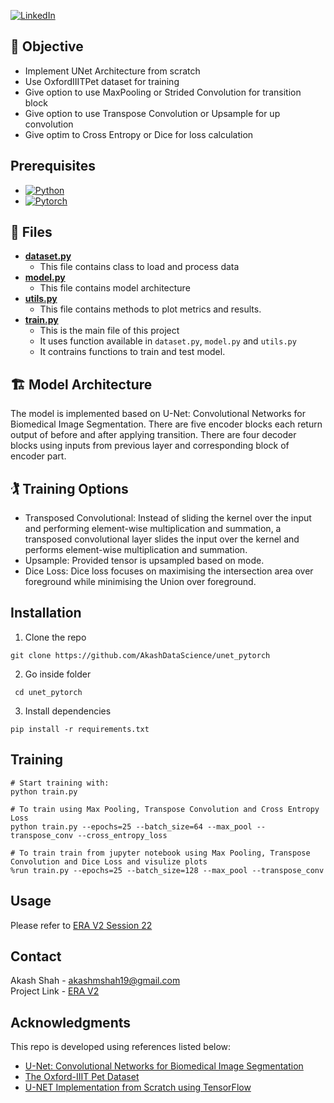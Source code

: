 [![LinkedIn][linkedin-shield]][linkedin-url]

## :jigsaw: Objective

- Implement UNet Architecture from scratch
- Use OxfordIIITPet dataset for training
- Give option to use MaxPooling or Strided Convolution for transition block
- Give option to use Transpose Convolution or Upsample for up convolution
- Give optim to Cross Entropy or Dice for loss calculation

## Prerequisites
* [![Python][Python.py]][python-url]
* [![Pytorch][PyTorch.tensor]][torch-url]

## :open_file_folder: Files
- [**dataset.py**](dataset.py)
    - This file contains class to load and process data
- [**model.py**](model.py)
    - This file contains model architecture
- [**utils.py**](utils.py)
    - This file contains methods to plot metrics and results.
- [**train.py**](train.py)
    - This is the main file of this project
    - It uses function available in `dataset.py`, `model.py` and `utils.py`
    - It contrains functions to train and test model.

## :building_construction: Model Architecture
The model is implemented based on U-Net: Convolutional Networks for Biomedical Image Segmentation.
There are five encoder blocks each return output of before and after applying transition. There are
four decoder blocks using inputs from previous layer and corresponding block of encoder part. 

## :golfing: Training Options

- Transposed Convolutional: Instead of sliding the kernel over the input and performing element-wise multiplication and summation, a transposed convolutional layer slides the input over the kernel and performs element-wise multiplication and summation.
- Upsample: Provided tensor is upsampled based on mode.
- Dice Loss: Dice loss focuses on maximising the intersection area over foreground while minimising the Union over foreground.


## Installation

1. Clone the repo
```
git clone https://github.com/AkashDataScience/unet_pytorch
```
2. Go inside folder
```
 cd unet_pytorch
```
3. Install dependencies
```
pip install -r requirements.txt
```

## Training

```
# Start training with:
python train.py

# To train using Max Pooling, Transpose Convolution and Cross Entropy Loss
python train.py --epochs=25 --batch_size=64 --max_pool --transpose_conv --cross_entropy_loss

# To train train from jupyter notebook using Max Pooling, Transpose Convolution and Dice Loss and visulize plots 
%run train.py --epochs=25 --batch_size=128 --max_pool --transpose_conv

```

## Usage 
Please refer to [ERA V2 Session 22](https://github.com/AkashDataScience/ERA-V2/tree/master/Week-22)

## Contact

Akash Shah - akashmshah19@gmail.com  
Project Link - [ERA V2](https://github.com/AkashDataScience/ERA-V2/tree/master)

## Acknowledgments
This repo is developed using references listed below:
* [U-Net: Convolutional Networks for Biomedical Image Segmentation](https://arxiv.org/pdf/1505.04597)
* [The Oxford-IIIT Pet Dataset](https://www.robots.ox.ac.uk/~vgg/data/pets/)
* [U-NET Implementation from Scratch using TensorFlow](https://medium.com/geekculture/u-net-implementation-from-scratch-using-tensorflow-b4342266e406)


[linkedin-shield]: https://img.shields.io/badge/-LinkedIn-black.svg?style=for-the-badge&logo=linkedin&colorB=555
[linkedin-url]: https://www.linkedin.com/in/akash-m-shah/
[Python.py]:https://img.shields.io/badge/python-3670A0?style=for-the-badge&logo=python&logoColor=ffdd54
[python-url]: https://www.python.org/
[PyTorch.tensor]: https://img.shields.io/badge/PyTorch-%23EE4C2C.svg?style=for-the-badge&logo=PyTorch&logoColor=white
[torch-url]: https://pytorch.org/
[HuggingFace.transformers]: https://img.shields.io/badge/%F0%9F%A4%97-Hugging%20Face-orange
[huggingface-url]: https://huggingface.co/